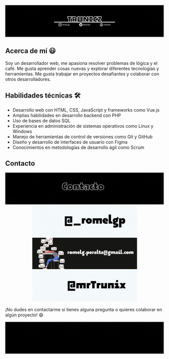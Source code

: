 <div>
  <img src="./src/background.gif" style="width=100%;">
</div>

## Acerca de mí 😃

Soy un desarrollador web, me apasiona resolver problemas de lógica y el café. Me gusta aprender cosas nuevas y explorar diferentes tecnologías y herramientas. Me gusta trabajar en proyectos desafiantes y colaborar con otros desarrolladores.

## Habilidades técnicas 🛠

- Desarrollo web con HTML, CSS, JavaScript y frameworks como Vue.js
- Amplias habilidades en desarrollo backend con PHP
- Uso de bases de datos SQL
- Experiencia en administración de sistemas operativos como Linux y Windows
- Manejo de herramientas de control de versiones como Git y GitHub
- Diseño y desarrollo de interfaces de usuario con Figma
- Conocimientos en metodologías de desarrollo ágil como Scrum

## Contacto

<div>
  <img src="./src/contacto.gif" style="width=100%;">
</div>
<div align="center">
    <a href="https://www.instagram.com/_romelgp/" alt="instagram">
      <img src="./src/instagram.gif">
    </a>
    <a href="mailto:romelg.peralta@gmail.com" alt="mail">
      <img src="./src/mail.gif">
    </a>
    <a href="https://twitter.com/MrTrunix" alt="twitter">
      <img src="./src/twitter.gif">
    </a>
</div>

¡No dudes en contactarme si tienes alguna pregunta o quieres colaborar en algún proyecto! 😄

<div>
  <img src="./src/footer.gif" style="width=100%;">
</div>
